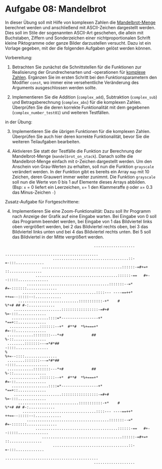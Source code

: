 # Aufgabe 08: Mandelbrot

In dieser Übung soll mit Hilfe von komplexen Zahlen die [Mandelbrot-Menge](https://de.wikipedia.org/wiki/Mandelbrot-Menge) berechnet werden und anschließend mit ASCII-Zeichen dargestellt werden. Dies soll im Stile der sogenannten ASCII-Art geschehen, die allein mit Buchstaben, Ziffern und Sonderzeichen einer nichtproportionalen Schrift kleine Piktogramme oder ganze Bilder darzustellen versucht. Dazu ist ein Vorlage gegeben, mit der die folgenden Aufgaben gelöst werden können.

Vorbereitung:

1. Betrachten Sie zunächst die Schnittstellen für die Funktionen zur Realisierung der Grundrechenarten und -operationen für [komplexe Zahlen](https://de.wikipedia.org/wiki/Komplexe_Zahl). Ergänzen Sie im ersten Schritt bei den Funktionsparametern den Modifier `const`, wo immer eine versehentliche Veränderung des Arguments ausgeschlossen werden sollte. 

2. Implementieren Sie die Addition (`complex_add`), Subtraktion (`complex_sub`) und Betragsberechnung (`complex_abs`) für die komplexen Zahlen. Überprüfen Sie die deren korrekte Funktionalität mit dem gegebenen (`complex_number_test01`) und weiteren Testfällen.

in der Übung:

3. Implementieren Sie die übrigen Funktionen für die komplexen Zahlen. Überprüfen Sie auch hier deren korrekte Funktionalität, bevor Sie die weiteren Teilaufgaben bearbeiten.

4. Aktivieren Sie statt der Testfälle die Funktion zur Berechnung der Mandelbrot-Menge (`mandelbrot_on_stack`). Danach sollte die  Mandelbrot-Menge einfach mit `O`-Zeichen dargestellt werden. Um den Anschein von Grau-Werten zu erhalten, soll nun die Funktion `grayscale` verändert werden. In der Funktion gibt es bereits ein Array `map` mit 10 Zeichen, deren Grauwert immer weiter zunimmt. Die Funktion `grayscale` soll nun die Werte von 0 bis 1 auf Elemente dieses Arrays abbilden. (Bsp: `x` = 0 liefert ein Leerzeichen, `x`= 1 den Klammeraffe `@` oder `x`= 0.3 das Minus-Zeichen `-`)  


Zusatz-Aufgabe für Fortgeschrittene:

4. Implementieren Sie eine Zoom-Funktionalität: Dazu soll Ihr Programm nach Anzeige der Grafik auf eine Eingabe warten. Bei Eingabe von 0 soll das Programm beendet werden, bei Eingabe von 1 das Bildviertel links oben vergrößert werden, bei 2 das Bildviertel rechts oben, bei 3 das Bildviertel links unten und bei 4 das Bildviertel rechts unten. Bei 5 soll das Bildviertel in der Mitte vergrößert werden.




```
                                         ...................                                        
                             ...........................................                            
                      ...................................::- =-:::.............                     
                 .....................................::::::-=#+=+ ::...............                
              ......................................::::::-==   #+--:::::..............             
          ......................................:::::::--=*        #=-:::::::..............         
        ..................................::::--- ----==++*        ++==--:::::--:............       
      ............................:::::::::::-+*    #                   %*+# ## #-:............     
    ......................:::::::::::::::::-=#+#                              %=-:::.............   
   .................::::=*-----------------+*                                  *==+::.............  
  ..............:::::::--+*  #**#  *%+===+*                                     #=-::.............. 
 ............::::::::---*+#             ##                                       %-::...............
 ........:::::::---=*#*##                                                       -::::...............
%                                                                           %+=--::::...............
 ........:::::::---=*#*##                                                       -::::...............
 ............::::::::---*+#             ##                                       %-::...............
  ..............:::::::--+*  #**#  *%+===+*                                     #=-::.............. 
   .................::::=*-----------------+*                                  *==+::.............  
    ......................:::::::::::::::::-=#+#                              %=-:::.............   
      ............................:::::::::::-+*    #                   %*+# ## #-:............     
        ..................................::::--- ----==++*        ++==--:::::--:............       
          ......................................:::::::--=*        #=-:::::::..............         
              ......................................::::::-==   #+--:::::..............             
                 .....................................::::::-=#+=+ ::...............                
                      ...................................::- =-:::.............                     
                             ...........................................                            
                                         ...................                                        
```
